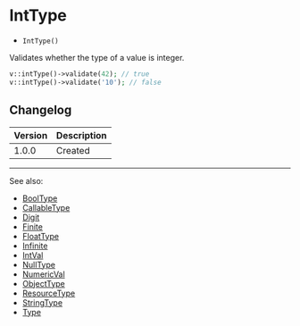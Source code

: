 # IntType

- `IntType()`

Validates whether the type of a value is integer.

```php
v::intType()->validate(42); // true
v::intType()->validate('10'); // false
```

## Changelog

Version | Description
--------|-------------
  1.0.0 | Created

***
See also:

- [BoolType](BoolType.md)
- [CallableType](CallableType.md)
- [Digit](Digit.md)
- [Finite](Finite.md)
- [FloatType](FloatType.md)
- [Infinite](Infinite.md)
- [IntVal](IntVal.md)
- [NullType](NullType.md)
- [NumericVal](NumericVal.md)
- [ObjectType](ObjectType.md)
- [ResourceType](ResourceType.md)
- [StringType](StringType.md)
- [Type](Type.md)
